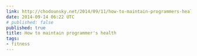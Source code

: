 ```yaml
---
link: http://chodounsky.net/2014/09/11/how-to-maintain-programmers-health/
date: 2014-09-14 06:22 UTC
# published: false
published: true
title: How to maintain programmer's health
tags:
- fitness
---
```



